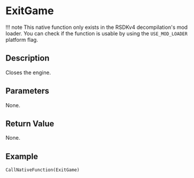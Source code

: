 # ExitGame

!!! note
    This native function only exists in the RSDKv4 decompilation's mod loader. You can check if the function is usable by using the `USE_MOD_LOADER` platform flag.

## Description
Closes the engine.

## Parameters
None.

## Return Value
None.

## Example
```
CallNativeFunction(ExitGame)
```
